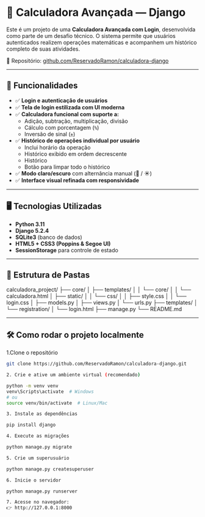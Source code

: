 # 🧮 Calculadora Avançada — Django

Este é um projeto de uma **Calculadora Avançada com Login**, desenvolvida como parte de um desafio técnico. O sistema permite que usuários autenticados realizem operações matemáticas e acompanhem um histórico completo de suas atividades.

🔗 Repositório: [github.com/ReservadoRamon/calculadora-django](https://github.com/ReservadoRamon/calculadora-django)

---


## 🚀 Funcionalidades

- ✅ **Login e autenticação de usuários**
- ✅ **Tela de login estilizada com UI moderna**
- ✅ **Calculadora funcional com suporte a:**
  - Adição, subtração, multiplicação, divisão
  - Cálculo com porcentagem (`%`)
  - Inversão de sinal (`±`)
- ✅ **Histórico de operações individual por usuário**
  - Inclui horário da operação
  - Histórico exibido em ordem decrescente
  - Histórico
  - Botão para limpar todo o histórico
- ✅ **Modo claro/escuro** com alternância manual (🌙 / ☀️)
- ✅ **Interface visual refinada com responsividade**

---

## 🖥️ Tecnologias Utilizadas

- **Python 3.11**
- **Django 5.2.4**
- **SQLite3** (banco de dados)
- **HTML5 + CSS3 (Poppins & Segoe UI)**
- **SessionStorage** para controle de estado

---

## 📂 Estrutura de Pastas

calculadora_project/
├── core/
│ ├── templates/
│ │ └── core/
│ │ └── calculadora.html
│ ├── static/
│ │ └── css/
│ │ ├── style.css
│ │ └── login.css
│ ├── models.py
│ ├── views.py
│ └── urls.py
├── templates/
│ └── registration/
│ └── login.html
├── manage.py
└── README.md


---

## 🛠️ Como rodar o projeto localmente

1.Clone o repositório

```bash
git clone https://github.com/ReservadoRamon/calculadora-django.git

2. Crie e ative um ambiente virtual (recomendado)

python -m venv venv
venv\Scripts\activate  # Windows
# ou
source venv/bin/activate  # Linux/Mac

3. Instale as dependências

pip install django

4. Execute as migrações

python manage.py migrate

5. Crie um superusuário

python manage.py createsuperuser

6. Inicie o servidor

python manage.py runserver

7. Acesse no navegador:
👉 http://127.0.0.1:8000




